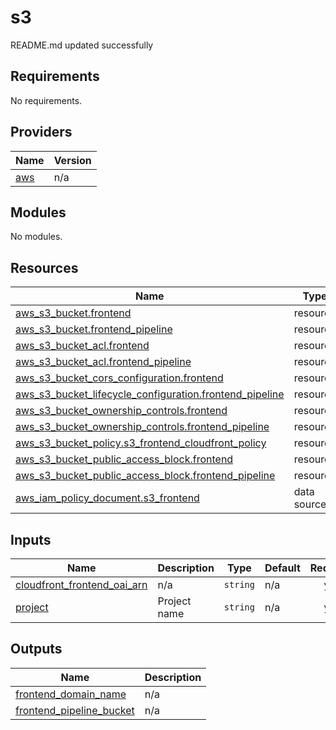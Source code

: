 # s3

<!-- BEGINNING OF PRE-COMMIT-TERRAFORM DOCS HOOK -->
README.md updated successfully
<!-- END OF PRE-COMMIT-TERRAFORM DOCS HOOK -->

<!-- BEGIN_TF_DOCS -->
## Requirements

No requirements.

## Providers

| Name | Version |
|------|---------|
| <a name="provider_aws"></a> [aws](#provider\_aws) | n/a |

## Modules

No modules.

## Resources

| Name | Type |
|------|------|
| [aws_s3_bucket.frontend](https://registry.terraform.io/providers/hashicorp/aws/latest/docs/resources/s3_bucket) | resource |
| [aws_s3_bucket.frontend_pipeline](https://registry.terraform.io/providers/hashicorp/aws/latest/docs/resources/s3_bucket) | resource |
| [aws_s3_bucket_acl.frontend](https://registry.terraform.io/providers/hashicorp/aws/latest/docs/resources/s3_bucket_acl) | resource |
| [aws_s3_bucket_acl.frontend_pipeline](https://registry.terraform.io/providers/hashicorp/aws/latest/docs/resources/s3_bucket_acl) | resource |
| [aws_s3_bucket_cors_configuration.frontend](https://registry.terraform.io/providers/hashicorp/aws/latest/docs/resources/s3_bucket_cors_configuration) | resource |
| [aws_s3_bucket_lifecycle_configuration.frontend_pipeline](https://registry.terraform.io/providers/hashicorp/aws/latest/docs/resources/s3_bucket_lifecycle_configuration) | resource |
| [aws_s3_bucket_ownership_controls.frontend](https://registry.terraform.io/providers/hashicorp/aws/latest/docs/resources/s3_bucket_ownership_controls) | resource |
| [aws_s3_bucket_ownership_controls.frontend_pipeline](https://registry.terraform.io/providers/hashicorp/aws/latest/docs/resources/s3_bucket_ownership_controls) | resource |
| [aws_s3_bucket_policy.s3_frontend_cloudfront_policy](https://registry.terraform.io/providers/hashicorp/aws/latest/docs/resources/s3_bucket_policy) | resource |
| [aws_s3_bucket_public_access_block.frontend](https://registry.terraform.io/providers/hashicorp/aws/latest/docs/resources/s3_bucket_public_access_block) | resource |
| [aws_s3_bucket_public_access_block.frontend_pipeline](https://registry.terraform.io/providers/hashicorp/aws/latest/docs/resources/s3_bucket_public_access_block) | resource |
| [aws_iam_policy_document.s3_frontend](https://registry.terraform.io/providers/hashicorp/aws/latest/docs/data-sources/iam_policy_document) | data source |

## Inputs

| Name | Description | Type | Default | Required |
|------|-------------|------|---------|:--------:|
| <a name="input_cloudfront_frontend_oai_arn"></a> [cloudfront\_frontend\_oai\_arn](#input\_cloudfront\_frontend\_oai\_arn) | n/a | `string` | n/a | yes |
| <a name="input_project"></a> [project](#input\_project) | Project name | `string` | n/a | yes |

## Outputs

| Name | Description |
|------|-------------|
| <a name="output_frontend_domain_name"></a> [frontend\_domain\_name](#output\_frontend\_domain\_name) | n/a |
| <a name="output_frontend_pipeline_bucket"></a> [frontend\_pipeline\_bucket](#output\_frontend\_pipeline\_bucket) | n/a |
<!-- END_TF_DOCS -->
